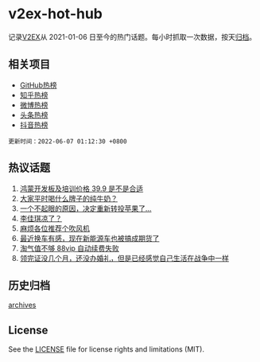 # v2ex-hot-hub

 记录[V2EX](https://www.v2ex.com/)从 2021-01-06 日至今的热门话题。每小时抓取一次数据，按天[归档](archives)。
 
 ## 相关项目

- [GitHub热榜](https://github.com/lonnyzhang423/github-hot-hub)
- [知乎热榜](https://github.com/lonnyzhang423/zhihu-hot-hub)
- [微博热榜](https://github.com/lonnyzhang423/weibo-hot-hub)
- [头条热榜](https://github.com/lonnyzhang423/toutiao-hot-hub)
- [抖音热榜](https://github.com/lonnyzhang423/douyin-hot-hub)


 `更新时间：2022-06-07 01:12:30 +0800`

## 热议话题

1. [鸿蒙开发板及培训价格 39.9 是不是合适](https://www.v2ex.com/t/857490)
1. [大家平时喝什么牌子的纯牛奶？](https://www.v2ex.com/t/857569)
1. [一个不起眼的原因，决定重新转投苹果了...](https://www.v2ex.com/t/857540)
1. [李佳琪凉了？](https://www.v2ex.com/t/857538)
1. [麻烦各位推荐个吹风机](https://www.v2ex.com/t/857472)
1. [最近换车有感，现在新能源车也被搞成期货了](https://www.v2ex.com/t/857503)
1. [淘气值不够 88vip 自动续费失败](https://www.v2ex.com/t/857487)
1. [领完证没几个月，还没办婚礼，但是已经感觉自己生活在战争中一样](https://www.v2ex.com/t/857648)

## 历史归档

[archives](archives)

## License

See the [LICENSE](LICENSE) file for license rights and limitations (MIT).
